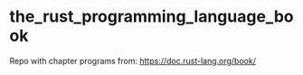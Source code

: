 # the_rust_programming_language_book
Repo with chapter programs from: https://doc.rust-lang.org/book/
